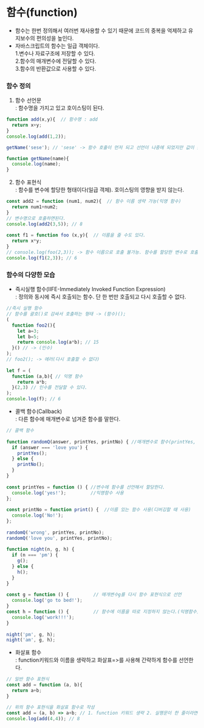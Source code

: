 # 함수(function)  
- 함수는 한번 정의해서 여러번 재사용할 수 있기 때문에 코드의 중복을 억제하고 유지보수의 편의성을 높인다.  
- 자바스크립트의 함수는 일급 객체이다.  
  1.변수나 자료구조에 저장할 수 있다.  
  2.함수의 매개변수에 전달할 수 있다.  
  3.함수의 반환값으로 사용할 수 있다.  
### 함수 정의  
 1. 함수 선언문  
     : 함수명을 가지고 있고 호이스팅이 된다.  
```javascript  
function add(x,y){  // 함수명 : add  
  return x+y;  
}  
console.log(add(1,2));

getName('sese'); // 'sese' -> 함수 호출이 먼저 되고 선언이 나중에 되었지만 값이 출력된다.(호이스팅)

function getName(name){
  console.log(name);
}
```  
2. 함수 표현식  
    : 함수를 변수에 할당한 형태이다(일급 객체). 호이스팅의 영향을 받지 않는다.   
```javascript  
const add2 = function (num1, num2){  // 함수 이름 생략 가능(익명 함수)
  return num1+num2;  
}  
// 변수명으로 호출하면된다.
console.log(add2(3,5)); // 8  
  
const f1 = function foo (x,y){  // 이름을 줄 수도 있다.
  return x*y;  
}  
// console.log(foo(2,3)); -> 함수 이름으로 호출 불가능. 함수를 할당한 변수로 호출해야한다.  
console.log(f1(2,3)); // 6  
```   
### 함수의 다양한 모습  
  - 즉시실행 함수(IIFE-Immediately Invoked Function Expression)  
    : 정의와 동시에 즉시 호출되는 함수. 단 한 번만 호출되고 다시 호출할 수 없다.  
```javascript  
//즉시 실행 함수  
// 함수를 괄호()로 감싸서 호출하는 형태 -> (함수)();
(  
  function foo2(){  
    let a=3;  
    let b=5;  
    return console.log(a*b); // 15  
  }() // -> (인수)  
);  
// foo2(); -> 에러(다시 호출할 수 없다)  
  
let f = (  
  function (a,b){ // 익명 함수  
    return a*b;  
  }(2,3) // 인수를 전달할 수 있다.  
);  
console.log(f); // 6  
```  
  - 콜백 함수(Callback)  
    : 다른 함수에 매개변수로 넘겨준 함수를 말한다.  
```javascript  
// 콜백 함수  
  
function randomQ(answer, printYes, printNo) { //매개변수로 함수(printYes, printNo)를 넣어준다.  
  if (answer === 'love you') {  
    printYes();  
  } else {  
    printNo();  
  }  
}  
  
const printYes = function () { //변수에 함수를 선언해서 할당한다.  
  console.log('yes!');         //익명함수 사용  
};  
  
const printNo = function print() {  //이름 있는 함수 사용(디버깅할 때 사용)  
  console.log('No!');  
};  
  
randomQ('wrong', printYes, printNo);  
randomQ('love you', printYes, printNo);  
  
function night(n, g, h) {  
  if (n === 'pm') {  
    g();  
  } else {  
    h();  
  }  
}  
  
const g = function () {         // 매개변수g를 다시 함수 표현식으로 선언  
  console.log('go to bed!');  
}  
const h = function () {         // 함수에 이름을 따로 지정하지 않는다.(익명함수)  
  console.log('work!!!');  
}  
  
night('pm', g, h);  
night('am', g, h);  
```  
- 화살표 함수  
  : function키워드와 이름을 생략하고 화살표=>를 사용해 간략하게 함수를 선언한다.  
```javascript  
// 일반 함수 표현식
const add = function (a, b){
  return a+b;
} 
```  
```javascript  
// 위의 함수 표현식을 화살표 함수로 작성
const add = (a, b) => a+b; // 1. function 키워드 생략 2. 실행문이 한 줄이라면 중괄호{}, return키워드도 생략 가능하다.
console.log(add(4,4)); // 8
```  
